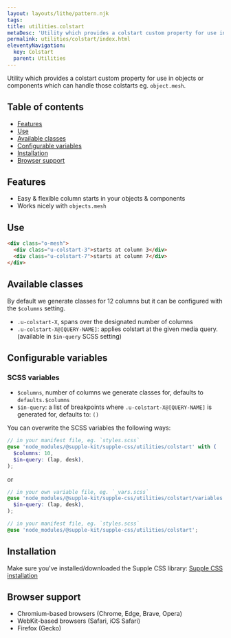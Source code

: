 ```yaml
---
layout: layouts/lithe/pattern.njk
tags:
title: utilities.colstart
metaDesc: 'Utility which provides a colstart custom property for use in objects or components which can handle those colstarts.'
permalink: utilities/colstart/index.html
eleventyNavigation:
  key: Colstart
  parent: Utilities
---
```


Utility which provides a colstart custom property for use in objects or components which can handle those colstarts eg. `object.mesh`.

## Table of contents

- [Features](#features)
- [Use](#use)
- [Available classes](#available-classes)
- [Configurable variables](#configurable-variables)
- [Installation](#installation)
- [Browser support](#browser-support)

## Features

- Easy & flexible column starts in your objects & components
- Works nicely with `objects.mesh`

## Use

```html
<div class="o-mesh">
  <div class="u-colstart-3">starts at column 3</div>
  <div class="u-colstart-7">starts at column 7</div>
</div>
```

## Available classes

By default we generate classes for 12 columns but it can be configured with the `$columns` setting.

- `.u-colstart-X`, spans over the designated number of columns
- `.u-colstart-X@[QUERY-NAME]`: applies colstart at the given media query. (available in `$in-query` SCSS setting)

## Configurable variables

### SCSS variables

- `$columns`, number of columns we generate classes for, defaults to `defaults.$columns`
- `$in-query`: a list of breakpoints where `.u-colstart-X@[QUERY-NAME]` is generated for, defaults to: `()`

You can overwrite the SCSS variables the following ways:

```scss
// in your manifest file, eg. `styles.scss`
@use 'node_modules/@supple-kit/supple-css/utilities/colstart' with (
  $columns: 10,
  $in-query: (lap, desk),
);
```

or

```scss
// in your own variable file, eg. `_vars.scss`
@use 'node_modules/@supple-kit/supple-css/utilities/colstart/variables' with (
  $in-query: (lap, desk),
);

// in your manifest file, eg. `styles.scss`
@use 'node_modules/@supple-kit/supple-css/utilities/colstart';
```

## Installation

Make sure you've installed/downloaded the Supple CSS library: [Supple CSS installation](../../#installation)

## Browser support

- Chromium-based browsers (Chrome, Edge, Brave, Opera)
- WebKit-based browsers (Safari, iOS Safari)
- Firefox (Gecko)
